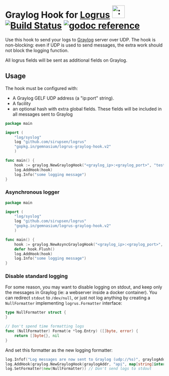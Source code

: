 # Graylog Hook for [Logrus](https://github.com/sirupsen/logrus) <img src="http://i.imgur.com/hTeVwmJ.png" width="40" height="40" alt=":walrus:" class="emoji" title=":walrus:" />&nbsp;[![Build Status](https://travis-ci.org/gemnasium/logrus-graylog-hook.svg?branch=master)](https://travis-ci.org/gemnasium/logrus-graylog-hook)&nbsp;[![godoc reference](https://godoc.org/github.com/gemnasium/logrus-graylog-hook?status.svg)](https://godoc.org/gopkg.in/gemnasium/logrus-graylog-hook.v2)

Use this hook to send your logs to [Graylog](http://graylog2.org) server over UDP.
The hook is non-blocking: even if UDP is used to send messages, the extra work
should not block the logging function.

All logrus fields will be sent as additional fields on Graylog.

## Usage

The hook must be configured with:

* A Graylog GELF UDP address (a "ip:port" string).
* A facility
* an optional hash with extra global fields. These fields will be included in all messages sent to Graylog

```go
package main

import (
    "log/syslog"
    log "github.com/sirupsen/logrus"
    "gopkg.in/gemnasium/logrus-graylog-hook.v2"
    )

func main() {
    hook := graylog.NewGraylogHook("<graylog_ip>:<graylog_port>", "test_facility", map[string]interface{}{"this": "is logged every time"})
    log.AddHook(hook)
    log.Info("some logging message")
}
```

### Asynchronous logger

```go
package main

import (
    "log/syslog"
    log "github.com/sirupsen/logrus"
    "gopkg.in/gemnasium/logrus-graylog-hook.v2"
    )

func main() {
    hook := graylog.NewAsyncGraylogHook("<graylog_ip>:<graylog_port>", "test_facility", map[string]interface{}{"this": "is logged every time"})
    defer hook.Flush()
    log.AddHook(hook)
    log.Info("some logging message")
}
```

### Disable standard logging

For some reason, you may want to disable logging on stdout, and keep only the messages in Graylog (ie: a webserver inside a docker container).
You can redirect `stdout` to `/dev/null`, or just not log anything by creating a `NullFormatter` implementing `logrus.Formatter` interface:

```go
type NullFormatter struct {
}

// Don't spend time formatting logs
func (NullFormatter) Format(e *log.Entry) ([]byte, error) {
    return []byte{}, nil
}
```

And set this formatter as the new logging formatter:

```go
log.Infof("Log messages are now sent to Graylog (udp://%s)", graylogAddr) // Give a hint why logs are empty
log.AddHook(graylog.NewGraylogHook(graylogAddr, "api", map[string]interface{}{})) // set graylogAddr accordingly
log.SetFormatter(new(NullFormatter)) // Don't send logs to stdout
```
